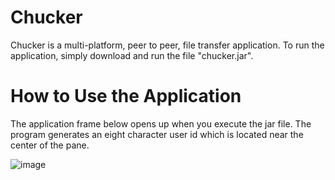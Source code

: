 # Chucker
Chucker is a multi-platform, peer to peer, file transfer application. To run the application, simply download and run the file "chucker.jar".

# How to Use the Application
The application frame below opens up when you execute the jar file. The program generates an eight character user id which is located near the center of the pane.


![image](https://user-images.githubusercontent.com/14824605/34497359-46bfe114-efcb-11e7-96d8-35338a880f26.jpg)


